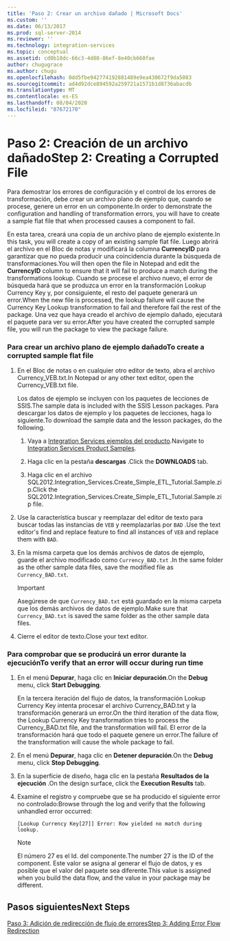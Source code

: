 ```yaml
---
title: 'Paso 2: Crear un archivo dañado | Microsoft Docs'
ms.custom: ''
ms.date: 06/13/2017
ms.prod: sql-server-2014
ms.reviewer: ''
ms.technology: integration-services
ms.topic: conceptual
ms.assetid: cd0b18dc-66c3-4d88-86ef-8e40cb660fae
author: chugugrace
ms.author: chugu
ms.openlocfilehash: 0dd5fbe942774192881489e9ea430672f9da5083
ms.sourcegitcommit: ad4d92dce894592a259721a1571b1d8736abacdb
ms.translationtype: MT
ms.contentlocale: es-ES
ms.lasthandoff: 08/04/2020
ms.locfileid: "87672170"
---
```

# <a name="step-2-creating-a-corrupted-file"></a><span data-ttu-id="f06bf-102">Paso 2: Creación de un archivo dañado</span><span class="sxs-lookup"><span data-stu-id="f06bf-102">Step 2: Creating a Corrupted File</span></span>
  <span data-ttu-id="f06bf-103">Para demostrar los errores de configuración y el control de los errores de transformación, debe crear un archivo plano de ejemplo que, cuando se procese, genere un error en un componente.</span><span class="sxs-lookup"><span data-stu-id="f06bf-103">In order to demonstrate the configuration and handling of transformation errors, you will have to create a sample flat file that when processed causes a component to fail.</span></span>  
  
 <span data-ttu-id="f06bf-104">En esta tarea, creará una copia de un archivo plano de ejemplo existente.</span><span class="sxs-lookup"><span data-stu-id="f06bf-104">In this task, you will create a copy of an existing sample flat file.</span></span> <span data-ttu-id="f06bf-105">Luego abrirá el archivo en el Bloc de notas y modificará la columna **CurrencyID** para garantizar que no pueda producir una coincidencia durante la búsqueda de transformaciones.</span><span class="sxs-lookup"><span data-stu-id="f06bf-105">You will then open the file in Notepad and edit the **CurrencyID** column to ensure that it will fail to produce a match during the transformations lookup.</span></span> <span data-ttu-id="f06bf-106">Cuando se procese el archivo nuevo, el error de búsqueda hará que se produzca un error en la transformación Lookup Currency Key y, por consiguiente, el resto del paquete generará un error.</span><span class="sxs-lookup"><span data-stu-id="f06bf-106">When the new file is processed, the lookup failure will cause the Currency Key Lookup transformation to fail and therefore fail the rest of the package.</span></span> <span data-ttu-id="f06bf-107">Una vez que haya creado el archivo de ejemplo dañado, ejecutará el paquete para ver su error.</span><span class="sxs-lookup"><span data-stu-id="f06bf-107">After you have created the corrupted sample file, you will run the package to view the package failure.</span></span>  
  
### <a name="to-create-a-corrupted-sample-flat-file"></a><span data-ttu-id="f06bf-108">Para crear un archivo plano de ejemplo dañado</span><span class="sxs-lookup"><span data-stu-id="f06bf-108">To create a corrupted sample flat file</span></span>  
  
1.  <span data-ttu-id="f06bf-109">En el Bloc de notas o en cualquier otro editor de texto, abra el archivo Currency_VEB.txt.</span><span class="sxs-lookup"><span data-stu-id="f06bf-109">In Notepad or any other text editor, open the Currency_VEB.txt file.</span></span>  
  
     <span data-ttu-id="f06bf-110">Los datos de ejemplo se incluyen con los paquetes de lecciones de SSIS.</span><span class="sxs-lookup"><span data-stu-id="f06bf-110">The sample data is included with the SSIS Lesson packages.</span></span> <span data-ttu-id="f06bf-111">Para descargar los datos de ejemplo y los paquetes de lecciones, haga lo siguiente.</span><span class="sxs-lookup"><span data-stu-id="f06bf-111">To download the sample data and the lesson packages, do the following.</span></span>  
  
    1.  <span data-ttu-id="f06bf-112">Vaya a [Integration Services ejemplos del producto](https://go.microsoft.com/fwlink/?LinkID=267527).</span><span class="sxs-lookup"><span data-stu-id="f06bf-112">Navigate to [Integration Services Product Samples](https://go.microsoft.com/fwlink/?LinkID=267527).</span></span>  
  
    2.  <span data-ttu-id="f06bf-113">Haga clic en la pestaña **descargas** .</span><span class="sxs-lookup"><span data-stu-id="f06bf-113">Click the **DOWNLOADS** tab.</span></span>  
  
    3.  <span data-ttu-id="f06bf-114">Haga clic en el archivo SQL2012.Integration_Services.Create_Simple_ETL_Tutorial.Sample.zip.</span><span class="sxs-lookup"><span data-stu-id="f06bf-114">Click the SQL2012.Integration_Services.Create_Simple_ETL_Tutorial.Sample.zip file.</span></span>  
  
2.  <span data-ttu-id="f06bf-115">Use la característica buscar y reemplazar del editor de texto para buscar todas las instancias de `VEB` y reemplazarlas por `BAD` .</span><span class="sxs-lookup"><span data-stu-id="f06bf-115">Use the text editor's find and replace feature to find all instances of `VEB` and replace them with `BAD`.</span></span>  
  
3.  <span data-ttu-id="f06bf-116">En la misma carpeta que los demás archivos de datos de ejemplo, guarde el archivo modificado como `Currency_BAD.txt` .</span><span class="sxs-lookup"><span data-stu-id="f06bf-116">In the same folder as the other sample data files, save the modified file as `Currency_BAD.txt`.</span></span>  
  
    > [!IMPORTANT]  
    >  <span data-ttu-id="f06bf-117">Asegúrese de que `Currency_BAD.txt` está guardado en la misma carpeta que los demás archivos de datos de ejemplo.</span><span class="sxs-lookup"><span data-stu-id="f06bf-117">Make sure that `Currency_BAD.txt` is saved the same folder as the other sample data files.</span></span>  
  
4.  <span data-ttu-id="f06bf-118">Cierre el editor de texto.</span><span class="sxs-lookup"><span data-stu-id="f06bf-118">Close your text editor.</span></span>  
  
### <a name="to-verify-that-an-error-will-occur-during-run-time"></a><span data-ttu-id="f06bf-119">Para comprobar que se producirá un error durante la ejecución</span><span class="sxs-lookup"><span data-stu-id="f06bf-119">To verify that an error will occur during run time</span></span>  
  
1.  <span data-ttu-id="f06bf-120">En el menú **Depurar**, haga clic en **Iniciar depuración**.</span><span class="sxs-lookup"><span data-stu-id="f06bf-120">On the **Debug** menu, click **Start Debugging**.</span></span>  
  
     <span data-ttu-id="f06bf-121">En la tercera iteración del flujo de datos, la transformación Lookup Currency Key intenta procesar el archivo Currency_BAD.txt y la transformación generará un error.</span><span class="sxs-lookup"><span data-stu-id="f06bf-121">On the third iteration of the data flow, the Lookup Currency Key transformation tries to process the Currency_BAD.txt file, and the transformation will fail.</span></span> <span data-ttu-id="f06bf-122">El error de la transformación hará que todo el paquete genere un error.</span><span class="sxs-lookup"><span data-stu-id="f06bf-122">The failure of the transformation will cause the whole package to fail.</span></span>  
  
2.  <span data-ttu-id="f06bf-123">En el menú **Depurar**, haga clic en **Detener depuración**.</span><span class="sxs-lookup"><span data-stu-id="f06bf-123">On the **Debug** menu, click **Stop Debugging**.</span></span>  
  
3.  <span data-ttu-id="f06bf-124">En la superficie de diseño, haga clic en la pestaña **Resultados de la ejecución** .</span><span class="sxs-lookup"><span data-stu-id="f06bf-124">On the design surface, click the **Execution Results** tab.</span></span>  
  
4.  <span data-ttu-id="f06bf-125">Examine el registro y compruebe que se ha producido el siguiente error no controlado:</span><span class="sxs-lookup"><span data-stu-id="f06bf-125">Browse through the log and verify that the following unhandled error occurred:</span></span>  
  
     `[Lookup Currency Key[27]] Error: Row yielded no match during lookup.`  
  
    > [!NOTE]  
    >  <span data-ttu-id="f06bf-126">El número 27 es el Id. del componente.</span><span class="sxs-lookup"><span data-stu-id="f06bf-126">The number 27 is the ID of the component.</span></span> <span data-ttu-id="f06bf-127">Este valor se asigna al generar el flujo de datos, y es posible que el valor del paquete sea diferente.</span><span class="sxs-lookup"><span data-stu-id="f06bf-127">This value is assigned when you build the data flow, and the value in your package may be different.</span></span>  
  
## <a name="next-steps"></a><span data-ttu-id="f06bf-128">Pasos siguientes</span><span class="sxs-lookup"><span data-stu-id="f06bf-128">Next Steps</span></span>  
 [<span data-ttu-id="f06bf-129">Paso 3: Adición de redirección de flujo de errores</span><span class="sxs-lookup"><span data-stu-id="f06bf-129">Step 3: Adding Error Flow Redirection</span></span>](lesson-4-3-adding-error-flow-redirection.md)  
  
  
